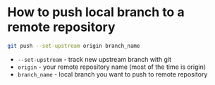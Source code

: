 # How to push local branch to a remote repository

```bash
git push --set-upstream origin branch_name
```

- `--set-upstream` - track new upstream branch with git
- `origin` - your remote repository name (most of the time is origin)
- `branch_name` - local branch you want to push to remote repository


